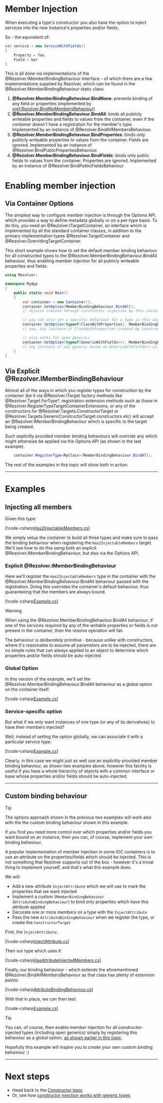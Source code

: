﻿# Member Injection

When executing a type's constructor you also have the option to inject services into the new instance's properties
and/or fields.

So - the equivalent of:

```cs
var service = new ServiceWithFields()
{
    Property = foo,
    Field = bar
}
```

This is all done via implementations of the @Rezolver.IMemberBindingBehaviour interface - of which there are a few implementations
supplied by Rezolver, which can be found in the @Rezolver.MemberBindingBehaviour static class:

1. **@Rezolver.MemberBindingBehaviour.BindNone**: prevents binding of any field or properties (implemented by <xref:Rezolver.BindNoMembersBehaviour>)
2. **@Rezolver.MemberBindingBehaviour.BindAll**: binds all publicly writeable properties and fields to values from the container, even
if the container doesn't have a registration for the member's type.  Implemented by an instance of @Rezolver.BindAllMembersBehaviour.
3. **@Rezolver.MemberBindingBehaviour.BindProperties**: binds only publicly writeable properties to values from the container.  Fields are
ignored.  Implemented by an instance of @Rezolver.BindPublicPropertiesBehaviour.
4. **@Rezolver.MemberBindingBehaviour.BindFields**: binds only public fields to values from the container.  Properties are
ignored.  Implemented by an instance of @Rezolver.BindPublicFieldsBehaviour.

# Enabling member injection

## Via Container Options

The simplest way to configure member injection is through the Options API, which provides a way to define metadata globally or on a per-type
basis.  To do this, you need an @Rezolver.ITargetContainer, an interface which is implemented by all the standard container classes, in addition
to the primary implementation types @Rezolver.TargetContainer and @Rezolver.OverridingTargetContainer.

This short example shows how to set the default member binding behaviour for all constructed types to the @Rezolver.MemberBindingBehaviour.BindAll
behaviour, thus enabling member injection for all publicly writeable properties and fields:

```cs
using Rezolver;

namespace MyApp
{
    public static void Main()
    {
        var container = new Container();
        container.SetOption(MemberBindingBehaviour.BindAll);
        // objects created through constructor injection by this container will now also have their members injected

        // you can also set a specific behaviour for a type in this way
        container.SetOption(typeof(ClassWithProperties), MemberBindingBehaviour.BindProperties);
        // now, any instance of ClassWithProperties created by constructor injection will have only its properties injected

        // also works for open generics
        container.SetOption(typeof(GenericWithFields<>), MemberBindingBehaviour.BindFields);
        // any instance of any generic based on GenericWithFields<> will have only its fields injected
    }
}

```

## Via Explicit @Rezolver.IMemberBindingBehaviour 

Almost all of the ways in which you register types for construction by the container
(be it via @Rezolver.ITarget factory methods like @Rezolver.Target.ForType*, registration extension methods such as those in 
@Rezolver.RegisterTypeTargetContainerExtensions, or any of the constructors for @Rezolver.Targets.ConstructorTarget or 
@Rezolver.Targets.GenericConstructorTarget constructors etc) will accept an @Rezolver.IMemberBindingBehaviour which is 
specific to the target being created.

Such explicitly provided member binding behaviours will *override* any which might otherwise be applied via the Options
API (as shown in the last example).

```cs
    container.RegisterType<MyClass>(MemberBindingBehaviour.BindAll);
```

The rest of the examples in this topic will show both in action.

* * *

# Examples

## Injecting all members

Given this type:

[!code-csharp[Has2InjectableMembers.cs](../../../../../test/Rezolver.Tests.Examples/Types/Has2InjectableMembers.cs#example)]

We simply setup the container to build all three types and make sure to pass the binding behaviour when registering the
`Has2InjectableMembers` target.  We'll see how to do this using both an explicit @Rezolver.IMemberBindingBehaviour, but
also via the Options API.

### Explicit @Rezolver.IMemberBindingBehaviour

Here we'll register the `Has2InjectableMembers` type in the container with the @Rezolver.MemberBindingBehaviour.BindAll behaviour
passed with the registration.  Doing this overrides the container's default behaviour, thus guaranteeing that the members are
always bound.

[!code-csharp[Example.cs](../../../../../test/Rezolver.Tests.Examples/MemberBindingExamples.cs#example1)]

> [!WARNING]
> When using the @Rezolver.MemberBindingBehaviour.BindAll behaviour, if one of the services required by any of the writable 
> properties or fields is not present in the container, then the resolve operation will fail.
> 
> The behaviour is *deliberately* primitive - because unlike
> with constructors, where it's reasonable to assume all parameters are to be injected, there are no simple rules
> that can always applied to an object to determine which properties and/or fields should be auto-injected.

### Global Option

In this version of the example, we'll set the @Rezolver.MemberBindingBehaviour.BindAll behaviour as a global option on 
the container itself.

[!code-csharp[Example.cs](../../../../../test/Rezolver.Tests.Examples/MemberBindingExamples.cs#example2)]

### Service-specific option

But what if we only want instances of one type (or any of its derivatives) to have their members injected?

Well, instead of setting the option globally, we can associate it with a particular service type:

[!code-csharp[Example.cs](../../../../../test/Rezolver.Tests.Examples/MemberBindingExamples.cs#example3)]

Clearly, in this case we might just as well use an explicitly-provided member binding behaviour, as shown two examples 
above, however this facility is useful if you have a whole hierarchy of objects with a common interface or
base whose properties and/or fields should be auto-injected.

* * *

## Custom binding behaviour

> [!TIP]
> The options approach shown in the previous two examples will work also with the the custom binding behaviour
> shown in this example.

If you find you need more control over which properties and/or fields you want bound on an instance, then you can, 
of course, implement your own binding behaviour.

A popular implementation of member injection in some IOC containers is to use an attribute on the properties/fields 
which should be injected.  This is not something that Rezolver supports out of the box - however it's a trivial
thing to implement yourself, and that's what this example does.

We will:

- Add a new attribute `InjectAttribute` which we will use to mark the properties that we want injected
- Implement a custom `IMemberBindingBehaviour` (`AttributeBindingBehaviour`) to bind only properties which have this attribute applied
- Decorate one or more members on a type with the `InjectAttribute`
- Pass the new `AttributeBindingBehaviour` when we register the type, or create the `ConstructorTarget`

First, the `InjectAttribute`:

[!code-csharp[InjectAttribute.cs](../../../../../test/Rezolver.Tests.Examples/Types/InjectAttribute.cs#example)]

Then our type which uses it:

[!code-csharp[HasAttributeInjectedMembers.cs](../../../../../test/Rezolver.Tests.Examples/Types/HasAttributeInjectedMembers.cs#example)]

Finally, our binding behaviour - which extends the aforementioned @Rezolver.BindAllMembersBehaviour as that class has plenty of
extension points:

[!code-csharp[AttributeBindingBehaviour.cs](../../../../../test/Rezolver.Tests.Examples/Types/AttributeBindingBehaviour.cs#example)]

With that in place, we can then test:

[!code-csharp[Example.cs](../../../../../test/Rezolver.Tests.Examples/MemberBindingExamples.cs#example5)]

> [!TIP]
> You can, of course, then enable member injection for all constructor-injected types (including open generics) simply by registering 
> this behaviour as a global option, [as shown earlier in this topic](#global-option).

Hopefully this example will inspire you to create your own custom binding behaviour :)

* * *

# Next steps

- Head back to the [Constructor topic](index.md)
- Or, see how [constructor injection works with generic types](generics.md)